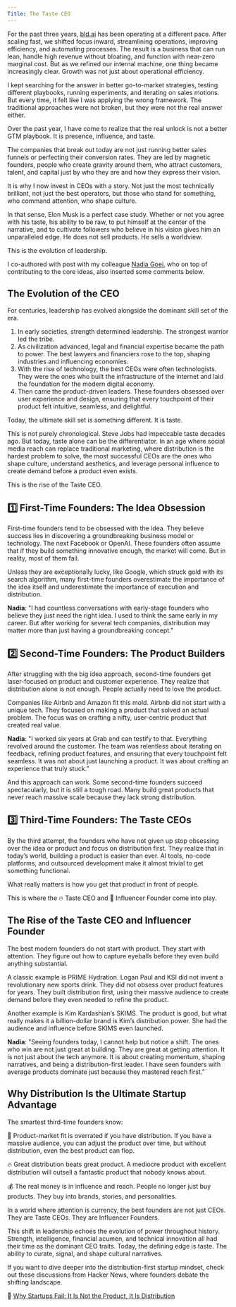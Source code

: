 ```yaml
---
Title: The Taste CEO
---
```


For the past three years, [bld.ai](https://www.bld.ai) has been operating at a different pace. After scaling fast, we shifted focus inward, streamlining operations, improving efficiency, and automating processes. The result is a business that can run lean, handle high revenue without bloating, and function with near-zero marginal cost. But as we refined our internal machine, one thing became increasingly clear. Growth was not just about operational efficiency.

I kept searching for the answer in better go-to-market strategies, testing different playbooks, running experiments, and iterating on sales motions. But every time, it felt like I was applying the wrong framework. The traditional approaches were not broken, but they were not the real answer either.

Over the past year, I have come to realize that the real unlock is not a better GTM playbook. It is presence, influence, and taste.

The companies that break out today are not just running better sales funnels or perfecting their conversion rates. They are led by magnetic founders, people who create gravity around them, who attract customers, talent, and capital just by who they are and how they express their vision.

It is why I now invest in CEOs with a story. Not just the most technically brilliant, not just the best operators, but those who stand for something, who command attention, who shape culture.

In that sense, Elon Musk is a perfect case study. Whether or not you agree with his taste, his ability to be raw, to put himself at the center of the narrative, and to cultivate followers who believe in his vision gives him an unparalleled edge. He does not sell products. He sells a worldview.

This is the evolution of leadership.

I co-authored with post with my colleague [Nadia Goei](https://www.linkedin.com/in/nadiagoei/), who on top of contributing to the core ideas, also inserted some comments below.

## The Evolution of the CEO

For centuries, leadership has evolved alongside the dominant skill set of the era.

1. In early societies, strength determined leadership. The strongest warrior led the tribe.
2. As civilization advanced, legal and financial expertise became the path to power. The best lawyers and financiers rose to the top, shaping industries and influencing economies.
3. With the rise of technology, the best CEOs were often technologists. They were the ones who built the infrastructure of the internet and laid the foundation for the modern digital economy.
4. Then came the product-driven leaders. These founders obsessed over user experience and design, ensuring that every touchpoint of their product felt intuitive, seamless, and delightful.

Today, the ultimate skill set is something different. It is taste.

This is not purely chronological. Steve Jobs had impeccable taste decades ago. But today, taste alone can be the differentiator. In an age where social media reach can replace traditional marketing, where distribution is the hardest problem to solve, the most successful CEOs are the ones who shape culture, understand aesthetics, and leverage personal influence to create demand before a product even exists.

This is the rise of the Taste CEO.

## 1️⃣ First-Time Founders: The Idea Obsession

First-time founders tend to be obsessed with the idea. They believe success lies in discovering a groundbreaking business model or technology. The next Facebook or OpenAI. These founders often assume that if they build something innovative enough, the market will come. But in reality, most of them fail.

Unless they are exceptionally lucky, like Google, which struck gold with its search algorithm, many first-time founders overestimate the importance of the idea itself and underestimate the importance of execution and distribution.

**Nadia**: "I had countless conversations with early-stage founders who believe they just need the right idea. I used to think the same early in my career. But after working for several tech companies, distribution may matter more than just having a groundbreaking concept."

## 2️⃣ Second-Time Founders: The Product Builders

After struggling with the big idea approach, second-time founders get laser-focused on product and customer experience. They realize that distribution alone is not enough. People actually need to love the product.

Companies like Airbnb and Amazon fit this mold. Airbnb did not start with a unique tech. They focused on making a product that solved an actual problem. The focus was on crafting a nifty, user-centric product that created real value.

**Nadia**: "I worked six years at Grab and can testify to that. Everything revolved around the customer. The team was relentless about iterating on feedback, refining product features, and ensuring that every touchpoint felt seamless. It was not about just launching a product. It was about crafting an experience that truly stuck.”

And this approach can work. Some second-time founders succeed spectacularly, but it is still a tough road. Many build great products that never reach massive scale because they lack strong distribution.

## 3️⃣ Third-Time Founders: The Taste CEOs

By the third attempt, the founders who have not given up stop obsessing over the idea or product and focus on distribution first. They realize that in today’s world, building a product is easier than ever. AI tools, no-code platforms, and outsourced development make it almost trivial to get something functional.

What really matters is how you get that product in front of people.

This is where the 🔥 Taste CEO and 🚀 Influencer Founder come into play.

## The Rise of the Taste CEO and Influencer Founder

The best modern founders do not start with product. They start with attention. They figure out how to capture eyeballs before they even build anything substantial.

A classic example is PRIME Hydration. Logan Paul and KSI did not invent a revolutionary new sports drink. They did not obsess over product features for years. They built distribution first, using their massive audience to create demand before they even needed to refine the product.

Another example is Kim Kardashian’s SKIMS. The product is good, but what really makes it a billion-dollar brand is Kim’s distribution power. She had the audience and influence before SKIMS even launched.

**Nadia**: "Seeing founders today, I cannot help but notice a shift. The ones who win are not just great at building. They are great at getting attention. It is not just about the tech anymore. It is about creating momentum, shaping narratives, and being a distribution-first leader. I have seen founders with average products dominate just because they mastered reach first.”

## Why Distribution Is the Ultimate Startup Advantage

The smartest third-time founders know:

🚀 Product-market fit is overrated if you have distribution. If you have a massive audience, you can adjust the product over time, but without distribution, even the best product can flop.

🔥 Great distribution beats great product. A mediocre product with excellent distribution will outsell a fantastic product that nobody knows about.

💰 The real money is in influence and reach. People no longer just buy products. They buy into brands, stories, and personalities.

In a world where attention is currency, the best founders are not just CEOs. They are Taste CEOs. They are Influencer Founders.

This shift in leadership echoes the evolution of power throughout history. Strength, intelligence, financial acumen, and technical innovation all had their time as the dominant CEO traits. Today, the defining edge is taste. The ability to curate, signal, and shape cultural narratives.

If you want to dive deeper into the distribution-first startup mindset, check out these discussions from Hacker News, where founders debate the shifting landscape.

📌 [Why Startups Fail: It Is Not the Product, It Is Distribution](https://news.ycombinator.com/item?id=28661268)
